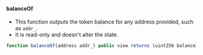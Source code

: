 #### balanceOf

- This function outputs the token balance for any address provided, such as `addr_`.
- It is read-only and doesn't alter the state.

``` js
function balanceOf(address addr_) public view returns (uint256 balance)
```